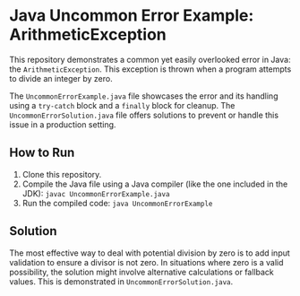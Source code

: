 # Java Uncommon Error Example: ArithmeticException
This repository demonstrates a common yet easily overlooked error in Java: the `ArithmeticException`. This exception is thrown when a program attempts to divide an integer by zero. 

The `UncommonErrorExample.java` file showcases the error and its handling using a `try-catch` block and a `finally` block for cleanup.  The `UncommonErrorSolution.java` file offers solutions to prevent or handle this issue in a production setting.

## How to Run
1. Clone this repository.
2. Compile the Java file using a Java compiler (like the one included in the JDK): `javac UncommonErrorExample.java`
3. Run the compiled code: `java UncommonErrorExample`

## Solution
The most effective way to deal with potential division by zero is to add input validation to ensure a divisor is not zero. In situations where zero is a valid possibility, the solution might involve alternative calculations or fallback values. This is demonstrated in `UncommonErrorSolution.java`.